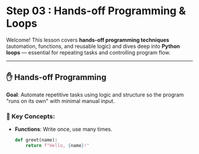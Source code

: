 # Step 03 : Hands-off Programming & Loops

Welcome! This lesson covers **hands-off programming techniques** (automation, functions, and reusable logic) and dives deep into **Python loops** — essential for repeating tasks and controlling program flow.

---

## ✋ Hands-off Programming

**Goal**: Automate repetitive tasks using logic and structure so the program "runs on its own" with minimal manual input.

### 🔧 Key Concepts:
- **Functions**: Write once, use many times.
  ```python
  def greet(name):
      return f"Hello, {name}!"
